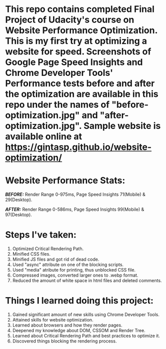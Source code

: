 This repo contains completed Final Project of Udacity's course on Website Performance Optimization. This is my first try at optimizing a website for speed. Screenshots of Google Page Speed Insights and Chrome Developer Tools' Performance tests before and after the optimization are available in this repo under the names of "before-optimization.jpg" and "after-optimization.jpg". Sample website is available online at  https://gintasp.github.io/website-optimization/
=================================================================

# Website Performance Stats:

***BEFORE:***
Render Range 0-975ms,
Page Speed Insights 71(Mobile) & 29(Desktop).

***AFTER:***
Render Range 0-586ms,
Page Speed Insights 99(Mobile) & 97(Desktop).

# Steps I've taken:
1. Optimized Critical Rendering Path.
2. Minified CSS files.
3. Minified JS files and got rid of dead code.
4. Used "async" attribute on one of the blocking scripts.
5. Used "media" atribute for printing, thus unblocked CSS file.
6. Compressed images, converted larger ones to .webp format.
7. Reduced the amount of white space in html files and deleted comments.

# Things I learned doing this project:
1. Gained significant amount of new skills using Chrome Developer Tools.
2. Attained skills for website optimization.
3. Learned about browsers and how they render pages.
4. Deepened my knowledge about DOM, CSSOM and Render Tree.
6. Learned about Critical Rendering Path and best practices to optimize it.
7. Discovered things blocking the rendering process.

